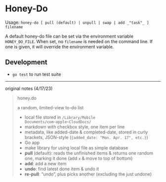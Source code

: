# Honey-Do

Usage: `honey-do [ pull (default) | unpull | swap | add _"task"_ ] filename`

A default honey-do file can be set via the environment variable `HONEY_DO_FILE`. 
When set, no `filename` is needed on the command line. If one is given, it will
override the environment variable.

## Development

- `go test` to run test suite

---

original notes (4/17/23)

> honey.do
> 
> a random, limited-view to-do list
> 
> - local file stored in `/Library/Mobile Documents/com~apple~CloudDocs/`
> - markdown with checkbox style, one item per line
> - metadata, like added-date & completed-date, stored in curly brackets, JSON-style (`{added_date: "Mon. Apr. 17", etc.}`)
> - Go app
> - make library for using local file as simple database
> - **pull** (default): reads the unfinished items & returns one random one, marking it done (add `x` & move to top of bottom)
> - **add**: add a new item
> - **undo**: find latest done item & undo it
> - **re-pull**: “undo”, plus picks another (excluding the just undone)
